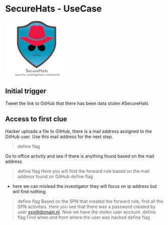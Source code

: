# SecureHats - UseCase

![logo](https://github.com/SecureHats/Sentinel-playground/blob/main/media/securehats-layers-200x.png)

## Initial trigger

Tweet the link to GitHub that there has been data stolen #SecureHats

## Access to first clue
Hacker uploads a file to GitHub, there is a mail address assigned to the GitHub user. Use this mail address for the next step.
> define flag

Go to office activity and see if there is anything found based on the mail address
> define flag
Here you will find the forward rule based on the mail address found on GitHub
> define flag
-	here we can mislead the investigator they will focus on ip address but will find nothing
> define flag
Based on the SPN that created the forward rule, find all the SPN activities. Here you see that there was a password created by user xxx@domain.nl. Now we have the stolen user account.
> define flag
Find when and from where the user was hacked
> define flag
